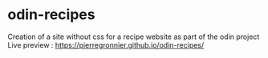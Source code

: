 # odin-recipes
Creation of a site without css for a recipe website as part of the odin project
Live preview : https://pierregronnier.github.io/odin-recipes/